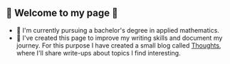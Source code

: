 ## 🤖 Welcome to my page 🤖

- 📑 I'm currently pursuing a bachelor's degree in applied mathematics.
- 💭 I've created this page to improve my writing skills and document my journey. For this purpose I have created a small blog called [Thoughts]([https://github.com/vuejs/vue](https://nullsender.github.io/thoughts/)), where I'll share write-ups about topics I find interesting.

<!--
**Nullsender/Nullsender** is a ✨ _special_ ✨ repository because its `README.md` (this file) appears on your GitHub profile.

Here are some ideas to get you started:

- 🔭 I’m currently working on ...
- 🌱 I’m currently learning ...
- 👯 I’m looking to collaborate on ...
- 🤔 I’m looking for help with ...
- 💬 Ask me about ...
- 📫 How to reach me: ...
- 😄 Pronouns: ...
- ⚡ Fun fact: ...
-->
